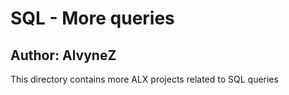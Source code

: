 # SQL - More queries
## Author: AlvyneZ
This directory contains more ALX projects related to SQL queries
